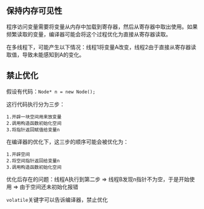 ## 保持内存可见性

程序访问变量需要将变量从内存中加载到寄存器，然后从寄存器中取出使用。如果频繁读取的变量，编译器可能会将这个过程优化为直接从寄存器读取。

在多线程下，可能产生以下情况：线程1将变量A改变，线程2由于直接从寄存器读取值，导致未能感知到A的变化。

## 禁止优化

假设有代码：`Node* n = new Node();`

这行代码执行分为三步：

```shell
1.开辟一块空间用来放变量
2.调用构造函数初始化空间
3.将指针返回赋值给变量n
```

在编译器的优化下，这三步的顺序可能会被优化为：

```shell
1.开辟空间
2.将空间指针返回给变量n
3.调用构造函数初始化空间
```

优化后存在的问题：线程A执行到第二步 => 线程B发现n指针不为空，于是开始使用 => 由于空间还未初始化报错

`volatile`关键字可以告诉编译器，禁止优化

